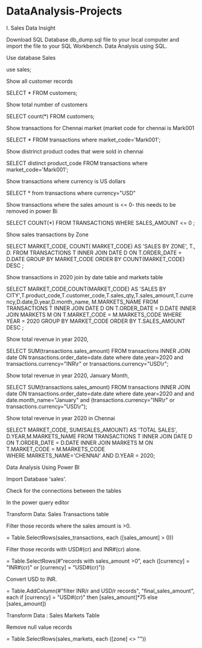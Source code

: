 # DataAnalysis-Projects

I. Sales Data Insight

Download SQL Database db_dump.sql file to your local computer and import the file to your SQL Workbench.
Data Analysis using SQL.

Use database Sales

use sales;

Show all customer records

SELECT * FROM customers;

Show total number of customers

SELECT count(*) FROM customers;

Show transactions for Chennai market (market code for chennai is Mark001

SELECT * FROM transactions where market_code='Mark001';

Show distrinct product codes that were sold in chennai

SELECT distinct product_code FROM transactions where market_code='Mark001';

Show transactions where currency is US dollars

SELECT * from transactions where currency="USD"

Show transactions where the sales amount is <= 0- this needs to be removed in power Bi

SELECT COUNT(*) FROM TRANSACTIONS WHERE SALES_AMOUNT <= 0 ;

Show sales transactions by Zone

SELECT MARKET_CODE, COUNT( MARKET_CODE) AS 'SALES BY ZONE', T.*, D.* FROM TRANSACTIONS T INNER JOIN DATE D ON T.ORDER_DATE = D.DATE GROUP BY MARKET_CODE ORDER BY COUNT(MARKET_CODE) DESC ;

Show transactions in 2020 join by date table and markets table

SELECT MARKET_CODE,COUNT(MARKET_CODE) AS 'SALES BY CITY',T.product_code,T.customer_code,T.sales_qty,T.sales_amount,T.currency,D.date,D.year,D.month_name, M.MARKETS_NAME 
FROM TRANSACTIONS T 
	  INNER JOIN DATE D ON T.ORDER_DATE = D.DATE 
    INNER JOIN MARKETS M ON T.MARKET_CODE = M.MARKETS_CODE
    WHERE YEAR = 2020
GROUP BY MARKET_CODE ORDER BY T.SALES_AMOUNT DESC ;

Show total revenue in year 2020,

SELECT SUM(transactions.sales_amount) FROM transactions INNER JOIN date ON transactions.order_date=date.date where date.year=2020 and transactions.currency="INR\r" or transactions.currency="USD\r";

Show total revenue in year 2020, January Month,

SELECT SUM(transactions.sales_amount) FROM transactions INNER JOIN date ON transactions.order_date=date.date where date.year=2020 and and date.month_name="January" and (transactions.currency="INR\r" or transactions.currency="USD\r");

Show total revenue in year 2020 in Chennai

SELECT MARKET_CODE, SUM(SALES_AMOUNT) AS 'TOTAL SALES', D.YEAR,M.MARKETS_NAME  FROM TRANSACTIONS T 
    INNER JOIN DATE D  ON T.ORDER_DATE = D.DATE
    INNER JOIN MARKETS M ON T.MARKET_CODE = M.MARKETS_CODE    
WHERE MARKETS_NAME='CHENNAI' AND D.YEAR = 2020;

Data Analysis Using Power BI

Import Database 'sales'.

Check for the connections between the tables

In the power query editor 

Transform Data: Sales Transactions table

Filter those records where the sales amount is >0.

= Table.SelectRows(sales_transactions, each ([sales_amount] > 0))

Filter those records with USD#(cr) and INR#(cr) alone.

= Table.SelectRows(#"records with sales_amount >0", each ([currency] = "INR#(cr)" or [currency] = "USD#(cr)"))

Convert USD to INR.

= Table.AddColumn(#"filter INR/r and USD/r records", "final_sales_amount", each if [currency] = "USD#(cr)" then [sales_amount]*75 else [sales_amount])

Transform Data  : Sales Markets Table

 Remove null value records
 
 = Table.SelectRows(sales_markets, each ([zone] <> ""))
